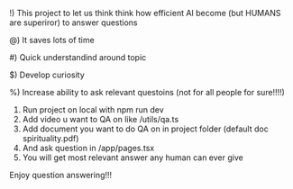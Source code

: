 !) This project to let us think think how efficient AI become (but HUMANS are superiror) to answer questions

@) It saves lots of time

#) Quick understandind around topic

$) Develop curiosity

%) Increase ability to ask relevant questoins (not for all people for sure!!!!)


1) Run project on local with npm run dev
2) Add video u want to QA on like /utils/qa.ts
3) Add document you want to do QA on in project folder (default doc spirituality.pdf)
4) And ask question in /app/pages.tsx
5) You will get most relevant answer any human can ever give

Enjoy question answering!!!
